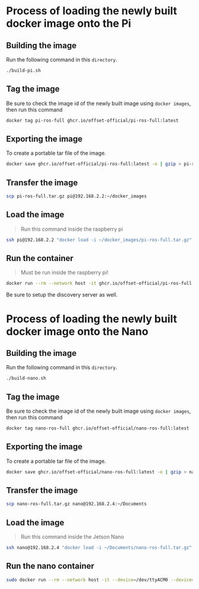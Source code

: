# Process of loading the newly built docker image onto the Pi

## Building the image

Run the following command in this `directory`.
```bash
./build-pi.sh
```

## Tag the image
Be sure to check the image id  of the newly built image using `docker images`, then run this command

```bash
docker tag pi-ros-full ghcr.io/offset-official/pi-ros-full:latest
```

## Exporting the image
To create a portable tar file of the image.
```bash
docker save ghcr.io/offset-official/pi-ros-full:latest -o | gzip > pi-ros-full.tar.gz
```

## Transfer the image
```bash
scp pi-ros-full.tar.gz pi@192.168.2.2:~/docker_images
```
## Load the image
> Run this command inside the raspberry pi
```bash
ssh pi@192.168.2.2 "docker load -i ~/docker_images/pi-ros-full.tar.gz"
```

## Run the container
> Must be run inside the raspberry pi!
```bash
docker run --rm --network host -it ghcr.io/offset-official/pi-ros-full
```
Be sure to setup the discovery server as well.

# Process of loading the newly built docker image onto the Nano

## Building the image
Run the following command in this `directory`.
```bash
./build-nano.sh
```

## Tag the image
Be sure to check the image id  of the newly built image using `docker images`, then run this command

```bash
docker tag nano-ros-full ghcr.io/offset-official/nano-ros-full:latest
```

## Exporting the image
To create a portable tar file of the image.
```bash
docker save ghcr.io/offset-official/nano-ros-full:latest -o | gzip > nano-ros-full.tar.gz
```

## Transfer the image
```bash
scp nano-ros-full.tar.gz nano@192.168.2.4:~/Documents
```
## Load the image
> Run this command inside the Jetson Nano
```bash
ssh nano@192.168.2.4 "docker load -i ~/Documents/nano-ros-full.tar.gz"

```
## Run the nano container
```bash
sudo docker run --rm --network host -it --device=/dev/ttyACM0 --device=/dev/video0 --device=/dev/video2 ghcr.io/offset-official/nano-ros-full 
```
